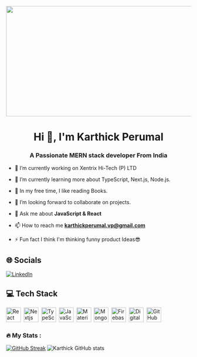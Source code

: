 <div align="center">
  <img src="https://media.giphy.com/media/dWesBcTLavkZuG35MI/giphy.gif" width="600" height="300"/>
</div>

<h1 align="center">Hi 👋, I'm Karthick Perumal</h1>
<h3 align="center">A Passionate MERN stack developer From India</h3>

- 🔭 I’m currently working on Xentrix Hi-Tech (P) LTD

- 🌱 I’m currently learning more about TypeScript, Next.js, Node.js. 

- 📙 In my free time, I like reading Books.

- 🤝 I’m looking forward to collaborate on projects.

- 💬 Ask me about **JavaScript & React**

- 📫 How to reach me **karthickperumal.vp@gmail.com**

- ⚡ Fun fact I think I'm thinking funny product Ideas😎

## 🌐 Socials
[![LinkedIn](https://img.shields.io/badge/LinkedIn-0077B5?style=for-the-badge&logo=linkedin&logoColor=white)](https://linkedin.com/in/imkarthickperumal)
 

## 💻 Tech Stack
<div>
  <img src="https://cdn.jsdelivr.net/gh/devicons/devicon/icons/react/react-original.svg" title="React" alt="React" width="40" height="40"/>&nbsp;
  <img src="https://cdn.jsdelivr.net/gh/devicons/devicon/icons/nextjs/nextjs-original-wordmark.svg" alt="Nextjs" width="40" height="40"/>&nbsp;
  <img src="https://cdn.jsdelivr.net/gh/devicons/devicon/icons/typescript/typescript-original.svg" alt="TypeScript" width="40" height="40"/>&nbsp;
  <img src="https://cdn.jsdelivr.net/gh/devicons/devicon/icons/javascript/javascript-original.svg" alt="JavaScript" width="40" height="40"/>&nbsp;
  <img src="https://cdn.jsdelivr.net/gh/devicons/devicon/icons/materialui/materialui-original.svg" alt="MaterialUI" width="40" height="40"/>&nbsp;
  <img src="https://cdn.jsdelivr.net/gh/devicons/devicon/icons/mongodb/mongodb-original-wordmark.svg" alt="MongoDB" width="40" height="40"/>&nbsp;
  <img src="https://cdn.jsdelivr.net/gh/devicons/devicon/icons/firebase/firebase-plain-wordmark.svg" alt="Firebase" width="40" height="40"/>&nbsp;
  <img src="https://cdn.jsdelivr.net/gh/devicons/devicon/icons/digitalocean/digitalocean-original-wordmark.svg" alt="DigitalOcean" width="40" height="40"/>&nbsp;
  <img src="https://cdn.jsdelivr.net/gh/devicons/devicon/icons/github/github-original-wordmark.svg" alt="GitHub" width="40" height="40"/>&nbsp;
</div>

### :fire: My Stats :
[![GitHub Streak](https://streak-stats.demolab.com?user=imkarthickperumal&theme=dark)](https://git.io/streak-stats)
![Karthick GitHub stats](https://github-readme-stats.vercel.app/api?username=imkarthickperumal&show_icons=true&theme=transparent)

